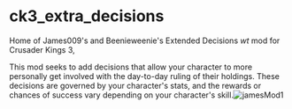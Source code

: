 # ck3_extra_decisions
Home of James009's and Beenieweenie's Extended Decisions *wt* mod for Crusader Kings 3,

This mod seeks to add decisions that allow your character to more personally get involved with the day-to-day ruling of their holdings. These decisions are governed by your character's stats, and the rewards or chances of success vary depending on your character's skill.![jamesMod1](https://user-images.githubusercontent.com/5893767/153807900-e02de0d1-2fa5-43d4-a00b-14489786dc17.png)
